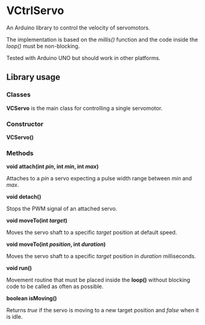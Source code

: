 # VCtrlServo
An Arduino library to control the velocity of servomotors.

The implementation is based on the *millis()* function and the code inside the *loop()* must be non-blocking.

Tested with Arduino UNO but should work in other platforms.

## Library usage
### Classes

**VCServo** is the main class for controlling a single servomotor.

### Constructor

**VCServo()**

### Methods

**void attach(int *pin*, int *min*, int *max*)**

Attaches to a *pin* a servo expecting a pulse width range between *min* and *max*.

**void detach()**

Stops the PWM signal of an attached servo.

**void moveTo(int *target*)**

Moves the servo shaft to a specific *target* position at default speed.

**void moveTo(int *position*, int *duration*)**

Moves the servo shaft to a specific *target* position in *duration* milliseconds.

**void run()**

Movement routine that must be placed inside the **loop()** without blocking code to be called as often as possible.

**boolean isMoving()**

Returns *true* if the servo is moving to a new target position and *false* when it is idle.


